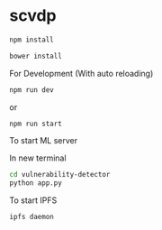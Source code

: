 # scvdp

```sh
npm install
```

```sh
bower install
```

For Development (With auto reloading)

```sh
npm run dev
```

or

```sh
npm run start
```

To start ML server

In new terminal

```sh
cd vulnerability-detector
python app.py
```

To start IPFS

```sh
ipfs daemon
```
